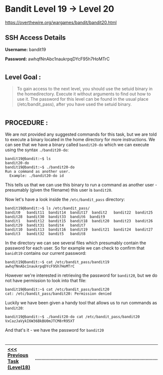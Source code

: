 # Bandit Level 19 -> Level 20 #

https://overthewire.org/wargames/bandit/bandit20.html

## SSH Access Details ##
**Username:**  bandit19

**Password:**  awhqfNnAbc1naukrpqDYcF95h7HoMTrC
#

## Level Goal : ##
>To gain access to the next level, you should use the setuid binary in the homedirectory. Execute it without arguments to find out how to use it. The password for this level can be found in the usual place (/etc/bandit_pass), after you have used the setuid binary.

#  
## PROCEDURE : ##

We are not provided any suggested commands for this task, but we are told to execute a binary located in the home directory for more instructions.  We can see that we have a binary called `bandit20-do` which we can execute using the syntax `./bandit20-do`:

```console
bandit19@bandit:~$ ls
bandit20-do
bandit19@bandit:~$ ./bandit20-do
Run a command as another user.
  Example: ./bandit20-do id
```

This tells us that we can use this binary to run a command as another user - presumably (given the filename) this user is `bandit20`.

Now let's have a look inside the `/etc/bandit_pass` directory:

```console
bandit19@bandit:~$ ls /etc/bandit_pass/
bandit0   bandit11  bandit14  bandit17  bandit2   bandit22  bandit25  bandit28  bandit30  bandit33  bandit6  bandit9
bandit1   bandit12  bandit15  bandit18  bandit20  bandit23  bandit26  bandit29  bandit31  bandit4   bandit7
bandit10  bandit13  bandit16  bandit19  bandit21  bandit24  bandit27  bandit3   bandit32  bandit5   bandit8
```

In the directory we can see several files which presumably contain the password for each user.  So for example we can check to confirm that `banidt19` contains our current password:

```console
bandit19@bandit:~$ cat /etc/bandit_pass/bandit19
awhqfNnAbc1naukrpqDYcF95h7HoMTrC
```

However we're interested in retrieving the password for `bandit20`, but we do not have permission to look into that file:
```console
bandit19@bandit:~$ cat /etc/bandit_pass/bandit20
cat: /etc/bandit_pass/bandit20: Permission denied
```

Luckily we have been given a handy tool that allows us to run commands as `bandit20`:
```console
bandit19@bandit:~$ ./bandit20-do cat /etc/bandit_pass/bandit20
VxCazJaVykI6W36BkBU0mJTCM8rR95XT
```

And that's it - we have the password for `bandit20`

#
[<<< Previous Task (Level18) ](Level18%20->%20Level19.md)|......................................................................................................| [Next Task (Level20) >>>](Level20%20->%20Level21.md)|
:-|--|-:

